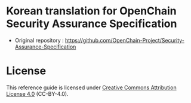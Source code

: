 # Korean translation for OpenChain  Security Assurance  Specification

* Original repository : https://github.com/OpenChain-Project/Security-Assurance-Specification


# License

This reference guide is licensed under [Creative Commons Attribution License 4.0](https://creativecommons.org/licenses/by/4.0/) (CC-BY-4.0).

